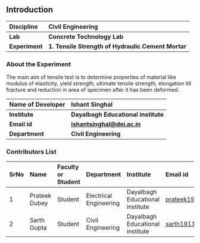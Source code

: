 ## Introduction


<b>Discipline | <b>Civil Engineering
:--|:--|
<b> Lab | <b> Concrete Technology Lab
<b> Experiment|     <b> 1. Tensile Strength of Hydraulic Cement Mortar

### About the Experiment 

The main aim of tensile test is to determine properties of material like modulus of elasticity, yield strength, ultimate tensile strength, elongation till fracture and reduction in area of specimen after it has been deformed.

<b>Name of Developer | <b> Ishant Singhal 
:--|:--|
<b> Institute | <b> Dayalbagh Educational institute 
<b> Email id|     <b>  ishantsinghal@dei.ac.in
<b> Department |  <b> Civil Engineering

### Contributors List

SrNo | Name | Faculty or Student | Department| Institute | Email id
:--|:--|:--|:--|:--|:--|
1 | Prateek Dubey | Student | Electrical Engineering | Dayalbagh Educational institute  | prateek191226@dei.ac.in
2 | Sarth Gupta |Student | Civil Engineering | Dayalbagh Educational institute  | sarth191161@dei.ac.in
